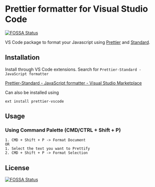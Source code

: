 # Prettier formatter for Visual Studio Code
[![FOSSA Status](https://app.fossa.io/api/projects/git%2Bgithub.com%2Fteambition%2Fvscode-prettier-standard.svg?type=shield)](https://app.fossa.io/projects/git%2Bgithub.com%2Fteambition%2Fvscode-prettier-standard?ref=badge_shield)

VS Code package to format your Javascript using [Prettier](https://prettier.io/) and [Standard](https://github.com/standard/standard).

## Installation
Install through VS Code extensions. Search for `Prettier-Standard - JavaScript formatter`

[Prettier-Standard - JavaScript formatter - Visual Studio Marketplace](https://marketplace.visualstudio.com/items?itemName=iSayme.vscode-prettier-standard)

Can also be installed using
```
ext install prettier-vscode
```

## Usage
### Using Command Palette (CMD/CTRL + Shift + P)
```
1. CMD + Shift + P -> Format Document
OR
1. Select the text you want to Prettify
2. CMD + Shift + P -> Format Selection
```


## License
[![FOSSA Status](https://app.fossa.io/api/projects/git%2Bgithub.com%2Fteambition%2Fvscode-prettier-standard.svg?type=large)](https://app.fossa.io/projects/git%2Bgithub.com%2Fteambition%2Fvscode-prettier-standard?ref=badge_large)